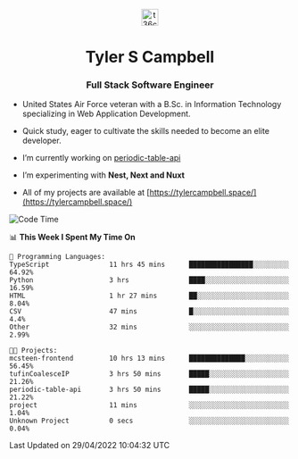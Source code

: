 <p align="center">
<a href="https://www.linkedin.com/in/t36campbell" target="blank"><img align="center" src="https://ik.imagekit.io/t36campbell/Portfolio/linkedin.png.original_m8bbGgPh6.png" alt="t36campbell" height="30" width="30" /></a>
</p>
<h1 align="center">Tyler S Campbell</h1>
<h3 align="center">Full Stack Software Engineer</h3>

* United States Air Force veteran with a B.Sc. in Information Technology specializing in Web Application Development. 

* Quick study, eager to cultivate the skills needed to become an elite developer.

* I’m currently working on [periodic-table-api](https://github.com/t36campbell/periodic-table-api)

* I’m experimenting with **Nest, Next and Nuxt**

* All of my projects are available at [https://tylercampbell.space/](https://tylercampbell.space/)

<!--START_SECTION:waka-->
![Code Time](http://img.shields.io/badge/Code%20Time-1%2C602%20hrs%2047%20mins-blue)

📊 **This Week I Spent My Time On** 

```text
💬 Programming Languages: 
TypeScript               11 hrs 45 mins      ████████████████░░░░░░░░░   64.92% 
Python                   3 hrs               ████░░░░░░░░░░░░░░░░░░░░░   16.59% 
HTML                     1 hr 27 mins        ██░░░░░░░░░░░░░░░░░░░░░░░   8.04% 
CSV                      47 mins             █░░░░░░░░░░░░░░░░░░░░░░░░   4.4% 
Other                    32 mins             ░░░░░░░░░░░░░░░░░░░░░░░░░   2.99%

🐱‍💻 Projects: 
mcsteen-frontend         10 hrs 13 mins      ██████████████░░░░░░░░░░░   56.45% 
tufinCoalesceIP          3 hrs 50 mins       █████░░░░░░░░░░░░░░░░░░░░   21.26% 
periodic-table-api       3 hrs 50 mins       █████░░░░░░░░░░░░░░░░░░░░   21.22% 
project                  11 mins             ░░░░░░░░░░░░░░░░░░░░░░░░░   1.04% 
Unknown Project          0 secs              ░░░░░░░░░░░░░░░░░░░░░░░░░   0.04%

```


 Last Updated on 29/04/2022 10:04:32 UTC
<!--END_SECTION:waka-->
